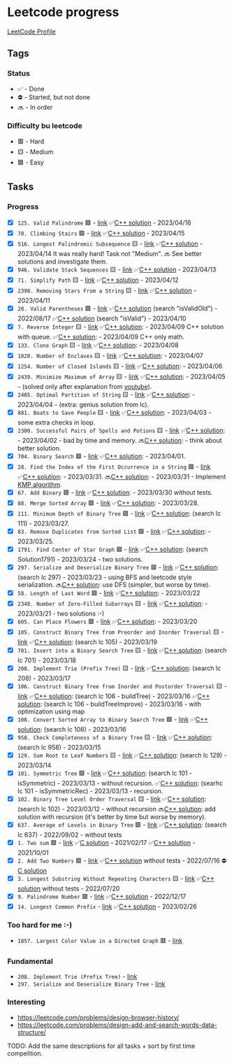 # Leetcode progress

[LeetCode Profile](https://leetcode.com/Riokin/)

## Tags

### Status

- ✅ - Done
- ⛔️ - Started, but not done
- 🔜 - In order

### Difficulty bu leetcode

- 🟥 - Hard
- 🟨 - Medium
- 🟩 - Easy

## Tasks

### Progress

- [x] `125. Valid Palindrome` 🟩 - [link](https://leetcode.com/problems/valid-palindrome/)
    ✅[C++ solution](./125.ValidPalindrome/125.cpp)  - 2023/04/16
- [x] `70. Climbing Stairs` 🟩 - [link](https://leetcode.com/problems/climbing-stairs/)
    ✅[C++ solution](./70.ClimbingStairs/70.cpp)  - 2023/04/15
- [x] `516. Longest Palindromic Subsequence` 🟨 - [link](https://leetcode.com/problems/longest-palindromic-subsequence/)
    ✅[C++ solution](./516.LongestPalindromicSubsequence/516.cpp) - 2023/04/14 It was really hard! Task not "Medium".
    🔜 See better solutions and investigate them.
- [x] `946. Validate Stack Sequences` 🟨 - [link](https://leetcode.com/problems/validate-stack-sequences/)
    ✅[C++ solution](./946.ValidateStackSequences/946.cpp) - 2023/04/13
- [x] `71. Simplify Path` 🟨 - [link](https://leetcode.com/problems/simplify-path/)
    ✅[C++ solution](./71.SimplifyPath/71.cpp) - 2023/04/12
- [x] `2390. Removing Stars From a String` 🟨 - [link](https://leetcode.com/problems/removing-stars-from-a-string/)
    ✅[C++ solution](./2390.RemovingStarsFromaString/2390.cpp) - 2023/04/11
- [x] `20. Valid Parentheses` 🟩 - [link](http://leetcode.com/problems/valid-parentheses/)
    ✅[C++ solution](./20.ValidParentheses/20.cpp) (search "isValidOld") - 2022/08/17
    ✅[C++ solution](./20.ValidParentheses/20.cpp) (search "isValid") - 2023/04/10
- [x]  `7. Reverse Integer` 🟨 - [link](https://leetcode.com/problems/reverse-integer/)
    ✅[C++ solution](./7.ReverseInteger/7.cpp): - 2023/04/09 C++ solution with queue.
    ✅[C++ solution](./7.ReverseInteger/7.cpp): - 2023/04/09 C++ only math.
- [x]  `133. Clone Graph` 🟨 - [link](https://leetcode.com/problems/clone-graph/)
    ✅[C++ solution](./133/133.cpp): - 2023/04/08
- [x]  `1020. Number of Enclaves` 🟨 - [link](https://leetcode.com/problems/number-of-enclaves/)
    ✅[C++ solution](./1020/1020.cpp): - 2023/04/07
- [x]  `1254. Number of Closed Islands` 🟨 - [link](https://leetcode.com/problems/number-of-closed-islands/)
    ✅[C++ solution](./1254/1254.cpp): - 2023/04/06
- [x]  `2439. Minimize Maximum of Array` 🟨 - [link](https://leetcode.com/problems/minimize-maximum-of-array/)
    ✅[C++ solution](./2439/2439.cpp): - 2023/04/05 - (solved only after explanation from [youtube](https://www.youtube.com/watch?v=DAQHXe1yNtM&ab_channel=AryanMittal)).
- [x]  `2405. Optimal Partition of String` 🟨 - [link](https://leetcode.com/problems/optimal-partition-of-string/)
    ✅[C++ solution](./2405/2405.cpp): - 2023/04/04 - (extra: genius solution from lc).
- [x]  `881. Boats to Save People` 🟨 - [link](https://leetcode.com/problems/boats-to-save-people/)
    ✅[C++ solution](./881/881.cpp): - 2023/04/03 - some extra checks in loop.
- [x]  `2300. Successful Pairs of Spells and Potions` 🟨 - [link](https://leetcode.com/problems/successful-pairs-of-spells-and-potions/)
    ✅[C++ solution](./2300/2300.cpp): - 2023/04/02 - bad by time and memory.
    🔜[C++ solution](./2300/2300.cpp): - think about better solution.
- [x]  `704. Binary Search` 🟩 - [link](https://leetcode.com/problems/binary-search/)
    ✅[C++ solution](./704/704.cpp): - 2023/04/01.
- [x]  `28. Find the Index of the First Occurrence in a String` 🟩 - [link](https://leetcode.com/problems/find-the-index-of-the-first-occurrence-in-a-string/)
    ✅[C++ solution](./28/28.cpp): - 2023/03/31.
    🔜[C++ solution](./28/28.cpp): - 2023/03/31 - Implement [KMP algorithm](https://www.geeksforgeeks.org/kmp-algorithm-for-pattern-searching/).
- [x]  `67. Add Binary` 🟩 - [link](https://leetcode.com/problems/add-binary/)
    ✅[C++ solution](./67/67.cpp): - 2023/03/30 without tests.
- [x]  `88. Merge Sorted Array` 🟩 - [link](https://leetcode.com/problems/merge-sorted-array/)
    ✅[C++ solution](./88/88.cpp): - 2023/03/28.
- [x]  `111. Minimum Depth of Binary Tree` 🟩 - [link](https://leetcode.com/problems/minimum-depth-of-binary-tree/)
    ✅[C++ solution](./tree.cpp): (search lc 111) - 2023/03/27.
- [x]  `83. Remove Duplicates from Sorted List` 🟩 - [link](https://leetcode.com/problems/remove-duplicates-from-sorted-list/)
    ✅[C++ solution](./83/83.cpp): - 2023/03/25.
- [x]  `1791. Find Center of Star Graph` 🟩 - [link](https://leetcode.com/problems/find-center-of-star-graph/)
    ✅[C++ solution](./graph.cpp): (search Solution1791) - 2023/03/24 - two solutions.
- [x]  `297. Serialize and Deserialize Binary Tree` 🟥 - [link](http://leetcode.com/problems/serialize-and-deserialize-binary-tree/)
    ✅[C++ solution](./tree.cpp): (search lc 297) - 2023/03/23 - using BFS and leetcode style serialization.
    🔜[C++ solution](./tree.cpp): use DFS (simpler, but worse by time).
- [x]  `58. Length of Last Word` 🟩 - [link](http://leetcode.com/problems/length-of-last-word/)
    ✅[C++ solution](./58/58.cpp): - 2023/03/22
- [x] `2348. Number of Zero-Filled Subarrays` 🟨 - [link](http://leetcode.com/problems/number-of-zero-filled-subarrays/)
    ✅[C++ solution](./2348/2348.cpp): - 2023/03/21 - two solutions :-)
- [x] `605. Can Place Flowers` 🟩 - [link](http://leetcode.com/problems/can-place-flowers/)
    ✅[C++ solution](./605/605.cpp): - 2023/03/20
- [x] `105. Construct Binary Tree from Preorder and Inorder Traversal` 🟨 - [link](http://leetcode.com/problems/construct-binary-tree-from-preorder-and-inorder-traversal/)
    ✅[C++ solution](./tree.cpp): (search lc 105) - 2023/03/19
- [x] `701. Insert into a Binary Search Tree` 🟨 - [link](http://leetcode.com/problems/insert-into-a-binary-search-tree/)
    ✅[C++ solution](./tree.cpp): (search lc 701) - 2023/03/18
- [x] `208. Implement Trie (Prefix Tree)` 🟨 - [link](http://leetcode.com/problems/implement-trie-prefix-tree/)
    ✅[C++ solution](./tree.cpp): (search lc 208) - 2023/03/17
- [x] `106. Construct Binary Tree from Inorder and Postorder Traversal` 🟨 - [link](http://leetcode.com/problems/construct-binary-tree-from-inorder-and-postorder-traversal/)
    ✅[C++ solution](./tree.cpp): (search lc 106 - buildTree) - 2023/03/16
    ✅[C++ solution](./tree.cpp): (search lc 106 - buildTreeImprove) - 2023/03/16 - with optimization using map
- [x] `108. Convert Sorted Array to Binary Search Tree` 🟩 - [link](http://leetcode.com/problems/convert-sorted-array-to-binary-search-tree/)
    ✅[C++ solution](./tree.cpp): (search lc 108) - 2023/03/16
- [x] `958. Check Completeness of a Binary Tree` 🟨 - [link](http://leetcode.com/problems/check-completeness-of-a-binary-tree/)
    ✅[C++ solution](./tree.cpp): (search lc 958) - 2023/03/15
- [x] `129. Sum Root to Leaf Numbers` 🟨 - [link](http://leetcode.com/problems/sum-root-to-leaf-numbers/)
    ✅[C++ solution](./tree.cpp): (search lc 129) - 2023/03/14
- [x] `101. Symmetric Tree` 🟩 - [link](http://leetcode.com/problems/symmetric-tree/)
    ✅[C++ solution](./tree.cpp): (search lc 101 - isSymmetric) - 2023/03/13 - without recursion.
    ✅[C++ solution](./tree.cpp): (searhc lc 101 - isSymmetricRec) - 2023/03/13 - recursion.
- [x] `102. Binary Tree Level Order Traversal` 🟨 - [link](http://leetcode.com/problems/binary-tree-level-order-traversal/)
    ✅[C++ solution](./tree.cpp): (search lc 102) - 2023/03/12 - without recursion
    🔜[C++ solution](): add solution with recursion (it's better by time but worse by memory).
- [x] `637. Average of Levels in Binary Tree` 🟩 - [link](http://leetcode.com/problems/average-of-levels-in-binary-tree/)
    ✅[C++ solution](./tree.cpp): (search lc 637) - 2022/09/02 - without tests
- [x] `1. Two sum` 🟩 - [link](http://leetcode.com/problems/two-sum/)
    ✅[C solution](./1/1.c) - 2021/02/17
    ✅[C++ solution](./1/1.c) - 2021/10/01
- [x] `2. Add Two Numbers` 🟩 - [link](https://leetcode.com/problems/add-two-numbers/)
    ✅[C++ solution](./2/2.cpp) without tests - 2022/07/16
    ⛔️[C solution](./2/2.c)
- [x] `3. Longest Substring Without Repeating Characters` 🟨 - [link](https://leetcode.com/problems/longest-substring-without-repeating-characters/)
    ✅[C++ solution](./3/3.cpp) without tests - 2022/07/20
- [x] `9. Palindrome Number` 🟩 - [link](http://leetcode.com/problems/palindrome-number/)
    ✅[C++ solution](./9/9.cpp) - 2022/12/17
- [x] `14. Longest Common Prefix` - [link](https://leetcode.com/problems/longest-common-prefix/)
    ✅[C++ solution](./14/14.cpp) - 2023/02/26

### Too hard for me :-)

- `1857. Largest Color Value in a Directed Graph` 🟥 -  [link](https://leetcode.com/problems/largest-color-value-in-a-directed-graph/)

### Fundamental

- `208. Implement Trie (Prefix Tree)` - [link](http://leetcode.com/problems/implement-trie-prefix-tree/)
- `297. Serialize and Deserialize Binary Tree` - [link](http://leetcode.com/problems/serialize-and-deserialize-binary-tree/)

### Interesting

- <https://leetcode.com/problems/design-browser-history/>
- <https://leetcode.com/problems/design-add-and-search-words-data-structure/>

TODO: Add the same descriptions for all tasks + sort by first time compelition.
